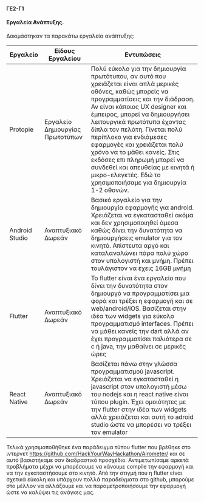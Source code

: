 #### ΓΕ2-Γ1
#### Εργαλεία Ανάπτυξης.

Δοκιμάστηκαν τα παρακάτω εργαλεία ανάπτυξης:

| Eργαλείο | Είδους Εργαλείου | Εντυπώσεις | 
| -------- | -------          | -------    | 
| Protopie | Εργαλείο Δημιουργίας Πρωτοτύπων    | Πολύ εύκολο για την δημιουργία πρωτότυπου, αν αυτό που χρειάζεται είναι απλά μερικές οθόνες, καθώς μπορείς να προγραμματίσεις και την διάδραση. Αν είναι κάποιος UX designer και έμπειρος, μπορεί να δημιουργήσει λειτουργικά πρωτότυπα έχοντας δίπλα τον πελάτη. Γίνεται πολύ περίπλοκο για ενδιάμεσες εφαρμογές και χρειάζεται πολύ χρόνο να το μάθει κανείς. Στις εκδόσες επι πληρωμή μπορεί να συνδεθεί και απευθείας με κινητά ή μικρο-ελεγκτές. Εδώ το χρησιμοποιήσαμε για δημιουργία 1-2 οθονών.
| Android Studio | Αναπτυξιακό Δωρεάν     | Βασικό εργαλείο για την δημιουργία εφαρμογής για android. Χρειάζεται να εγκατασταθεί ακόμα και δεν χρησιμοποιηθεί άμεσα καθώς δίνει την δυνατότητα να δημιουργήσεις emulator για τον κινητό. Απίστευτα αργό και καταλαναλώνει πάρα πολύ χώρο στον υπολογιστή και μνήμη. Πρέπει τουλάγιστον να έχεις 16GB μνήμη
| Flutter    | Αναπτυξιακό Δωρεάν    | Το flutter είναι ένα εργαλείο που δίνει την δυνατότητα στον δημιουργό να προγραμματίσει μια φορά και τρέξει η εφαρμογή και σε web/android/iOS. Βασίζεται στην ιδέα των widgets για εύκολο προγραμματισμό interfaces. Πρέπει να μάθει κανείς την dart αλλά αν έχει προγραμματίσει παλιότερα σε c ή java, την μαθαίνει σε μερικές ώρες
| React Native | Αναπτυξιακό Δωρεάν | Βασίζεται πάνω στην γλώσσα προγραμματισμού javascript. Χρειάζεται να εγκατασταθεί η javascript στον υπολογιστή μέσω του nodejs και η react native είναι τύπου plugin. Έχει ομοιότητες με την flutter στην ιδέα των widgets αλλά χρειάζεται και αυτή το adroid studio ώστε να μπορέσει να τρέξει τον emulator

Τελικά χρησιμοποθήθηκε ένα παράδειγμα τύπου flutter που βρέθηκε στο ιντερνετ https://github.com/HackYourWayHackathon/Airometer/ και σε αυτό βασιστήκαμε σαν διαδραστικό προσχέδιο. Αντιμετωπίσαμε αρκετά προβλήματα μέχρι να μπορέσουμε να κάνουμε compile την εφαρμογή και να την εγκαταστήσουμε στο κινητό. Από την στιγμή που η flutter είναι σχετικά εύκολη και υπάρχουν πολλά παραδείγματα στο github, μπορούμε στο μέλλον να αλλάξουμε και να παραμετροποιήσουμε την εφαρμογή ώστε να καλύψει τις ανάγκες μας.
